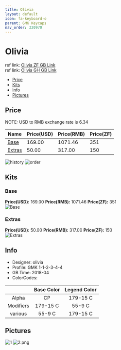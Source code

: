 ```yaml
---
title: Olivia
layout: default
icon: fa-keyboard-o
parent: GMK Keycaps
nav_order: 320970
---
```


# Olivia

ref link: [Olivia ZF GB Link](http://www.zfrontier.com/m/3543)  
ref link: [Olivia GH GB Link](https://geekhack.org/index.php?topic=94903.0)

* [Price](#price)
* [Kits](#kits)
* [Info](#info)
* [Pictures](#pictures)


## Price  
NOTE: USD to RMB exchange rate is 6.34

| Name          | Price(USD)    |  Price(RMB) |  Price(ZF) |
| ------------- | ------------- |  ---------- |  --------- |
|[Base](#base)|169.00|1071.46|351|
|[Extras](#extras)|50.00|317.00|150|

<img src="{{ 'assets/images/gmk-keycaps/olivia/history.png' | relative_url }}" alt="history" class="image featured">
<img src="{{ 'assets/images/gmk-keycaps/olivia/order.png' | relative_url }}" alt="order" class="image featured">

## Kits
### Base
**Price(USD):** 169.00    **Price(RMB):** 1071.46    **Price(ZF):** 351    
<img src="{{ 'assets/images/gmk-keycaps/olivia/kits_pics/base.jpg' | relative_url }}" alt="Base" class="image featured">

### Extras
**Price(USD):** 50.00    **Price(RMB):** 317.00    **Price(ZF):** 150    
<img src="{{ 'assets/images/gmk-keycaps/olivia/kits_pics/extras.jpg' | relative_url }}" alt="Extras" class="image featured">


## Info
* Designer: olivia
* Profile: GMK 1-1-2-3-4-4
* GB Time: 2018-04
* ColorCodes: 

||Base Color      | Legend Color
| :-------------: | :-------------: | :------------:
|Alpha|CP|179-15 C
|Modifiers|179-15 C|55-9 C
|various|55-9 C|179-15 C


## Pictures
<img src="{{ 'assets/images/gmk-keycaps/olivia/rendering_pics/1.jpg' | relative_url }}" alt="1" class="image featured">
<img src="{{ 'assets/images/gmk-keycaps/olivia/rendering_pics/2.png' | relative_url }}" alt="2.png" class="image featured">
